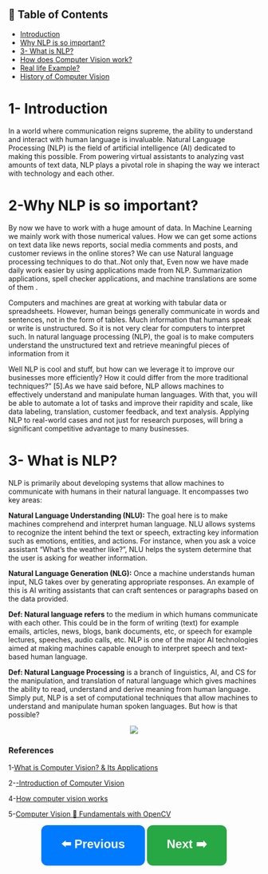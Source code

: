 


## 📑 Table of Contents  

- [Introduction](#1-Introduction)  
- [Why NLP is so important?](#2-Why-NLP-is-so-important?)  
- [3- What is NLP?](#3-What-is-NLP)  
- [How does Computer Vision work?](#3-how-does-computer-vision-work)
- [Real life Example?](#Real-life-Example)   
- [History of Computer Vision](#history-of-computer-vision)  


# **1- Introduction** 
In a world where communication reigns supreme, the ability to understand and interact with human language is invaluable. Natural Language Processing (NLP) is the field of artificial intelligence (AI) dedicated to making this possible. From powering virtual assistants to analyzing vast amounts of text data, NLP plays a pivotal role in shaping the way we interact with technology and each other.

# **2-Why NLP is so important?**

By now we have to work with a huge amount of data. In Machine Learning we mainly work with those numerical values. How we can get some actions on text data like news reports, social media comments and posts, and customer reviews in the online stores? We can use Natural language processing techniques to do that..Not only that, Even now we have made daily work easier by using applications made from NLP. Summarization applications, spell checker applications, and machine translations are some of them .

Computers and machines are great at working with tabular data or spreadsheets. However, human beings generally communicate in words and sentences, not in the form of tables. Much information that humans speak or write is unstructured. So it is not very clear for computers to interpret such. In natural language processing (NLP), the goal is to make computers understand the unstructured text and retrieve meaningful pieces of information from it  

Well NLP is cool and stuff, but how can we leverage it to improve our businesses more efficiently? How it could differ from the more traditional techniques?” [5].As we have said before, NLP allows machines to effectively understand and manipulate human languages. With that, you will be able to automate a lot of tasks and improve their rapidity and scale, like data labeling, translation, customer feedback, and text analysis. Applying NLP to real-world cases and not just for research purposes, will bring a significant competitive advantage to many businesses.

# **3- What is NLP?**

NLP is primarily about developing systems that allow machines to communicate with humans in their natural language. It encompasses two key areas:

**Natural Language Understanding (NLU):** The goal here is to make machines comprehend and interpret human language. NLU allows systems to recognize the intent behind the text or speech, extracting key information such as emotions, entities, and actions. For instance, when you ask a voice assistant “What’s the weather like?”, NLU helps the system determine that the user is asking for weather information.

**Natural Language Generation (NLG):** Once a machine understands human input, NLG takes over by generating appropriate responses. An example of this is AI writing assistants that can craft sentences or paragraphs based on the data provided.

**Def: Natural language refers** to the medium in which humans communicate with each other. This could be in the form of writing (text) for example emails, articles, news, blogs, bank documents, etc, or speech for example lectures, speeches, audio calls, etc. NLP is one of the major AI technologies aimed at making machines capable enough to interpret speech and text-based human language.

**Def: Natural Language Processing** is a branch of linguistics, AI, and CS for the manipulation, and translation of natural language which gives machines the ability to read, understand and derive meaning from human language. Simply put, NLP is a set of computational techniques that allow machines to understand and manipulate human spoken languages. But how is that possible?

 

<p align="center">
<img src="https://github.com/dr-mushtaq/Computer-Vision/blob/main/%F0%9F%93%9AChapter%201-Introduction/1_uhwJAFDBNBjTVmJ_6P5Zyg.png"></a>
</p>

### References

1-[What is Computer Vision? & Its Applications](https://medium.com/@draj0718/what-is-computer-vision-its-applications-826c0bbd772b)

2-[-Introduction of Computer Vision](https://auth.udacity.com/sign-in)

4-[How computer vision works](https://www.sas.com/en_us/insights/analytics/computer-vision.html#technical)

5-[Computer Vision 🤖 Fundamentals with OpenCV](https://medium.com/codex/computer-vision-fundamentals-with-opencv-9fc93b61e3e8)


<p align="center">
  <a href="#previous-section" style="text-decoration:none;">
    <button style="padding:20px 40px; font-size:24px; font-weight:bold; border-radius:12px; background-color:#007BFF; color:white; border:none; cursor:pointer;">
      ⬅️ Previous
    </button>
  </a>

  <a href="#next-section" style="text-decoration:none;">
    <button style="padding:20px 40px; font-size:24px; font-weight:bold; border-radius:12px; background-color:#28A745; color:white; border:none; cursor:pointer;">
      Next ➡️
    </button>
  </a>
</p>





























